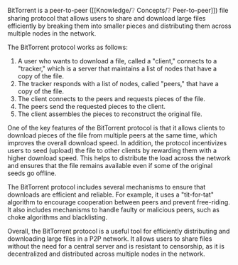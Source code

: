 BitTorrent is a peer-to-peer ([[Knowledge/❔ Concepts/❔ Peer-to-peer]]) file sharing protocol that allows users to share and download large files efficiently by breaking them into smaller pieces and distributing them across multiple nodes in the network.

The BitTorrent protocol works as follows:

1. A user who wants to download a file, called a "client," connects to a "tracker," which is a server that maintains a list of nodes that have a copy of the file.
2. The tracker responds with a list of nodes, called "peers," that have a copy of the file.
3. The client connects to the peers and requests pieces of the file.
4. The peers send the requested pieces to the client.
5. The client assembles the pieces to reconstruct the original file.

One of the key features of the BitTorrent protocol is that it allows clients to download pieces of the file from multiple peers at the same time, which improves the overall download speed. In addition, the protocol incentivizes users to seed (upload) the file to other clients by rewarding them with a higher download speed. This helps to distribute the load across the network and ensures that the file remains available even if some of the original seeds go offline.

The BitTorrent protocol includes several mechanisms to ensure that downloads are efficient and reliable. For example, it uses a "tit-for-tat" algorithm to encourage cooperation between peers and prevent free-riding. It also includes mechanisms to handle faulty or malicious peers, such as choke algorithms and blacklisting.

Overall, the BitTorrent protocol is a useful tool for efficiently distributing and downloading large files in a P2P network. It allows users to share files without the need for a central server and is resistant to censorship, as it is decentralized and distributed across multiple nodes in the network.